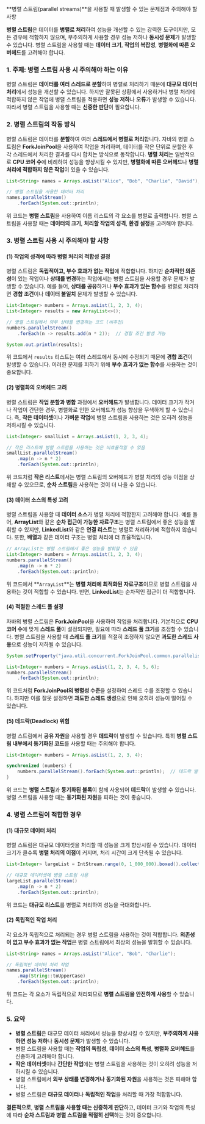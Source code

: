 **병렬 스트림(parallel streams)**을 사용할 때 발생할 수 있는 문제점과 주의해야 할 사항

**병렬 스트림**은 데이터를 **병렬로 처리**하여 성능을 개선할 수 있는 강력한 도구이지만, 모든 경우에 적합하지 않으며, 부주의하게 사용할 경우 성능 저하나 **동시성 문제**가 발생할 수 있습니다. 병렬 스트림을 사용할 때는 **데이터 크기**, **작업의 복잡성**, **병렬화에 따른 오버헤드**를 고려해야 합니다.

### 1. 주제: **병렬 스트림 사용 시 주의해야 하는 이유**

병렬 스트림은 **데이터를 여러 스레드로 분할**하여 병렬로 처리하기 때문에 **대규모 데이터 처리**에서 성능을 개선할 수 있습니다. 하지만 잘못된 상황에서 사용하거나 병렬 처리에 적합하지 않은 작업에 병렬 스트림을 적용하면 **성능 저하**나 **오류**가 발생할 수 있습니다. 따라서 병렬 스트림을 사용할 때는 **신중한 판단**이 필요합니다.

### 2. 병렬 스트림의 작동 방식

병렬 스트림은 데이터를 **분할**하여 여러 **스레드에서 병렬로 처리**합니다. 자바의 병렬 스트림은 **ForkJoinPool**을 사용하여 작업을 처리하며, 데이터를 작은 단위로 분할한 후 각 스레드에서 처리한 결과를 다시 합치는 방식으로 동작합니다. **병렬 처리**는 일반적으로 **CPU 코어 수**에 비례하여 성능을 향상시킬 수 있지만, **병렬화에 따른 오버헤드**나 **병렬 처리에 적합하지 않은 작업**이 있을 수 있습니다.

```java
List<String> names = Arrays.asList("Alice", "Bob", "Charlie", "David");

// 병렬 스트림을 사용한 데이터 처리
names.parallelStream()
    .forEach(System.out::println);
```

위 코드는 **병렬 스트림**을 사용하여 이름 리스트의 각 요소를 병렬로 출력합니다. 병렬 스트림을 사용할 때는 **데이터의 크기**, **처리할 작업의 성격**, **환경 설정**을 고려해야 합니다.

### 3. 병렬 스트림 사용 시 주의해야 할 사항

#### (1) **작업의 성격에 따라 병렬 처리의 적합성 결정**

병렬 스트림은 **독립적이고, 부수 효과가 없는 작업**에 적합합니다. 하지만 **순차적인 의존성**이 있는 작업이나 **상태를 변경**하는 작업에서는 병렬 스트림을 사용할 경우 문제가 발생할 수 있습니다. 예를 들어, **상태를 공유**하거나 **부수 효과가 있는 함수**를 병렬로 처리하면 **경합 조건**이나 **데이터 불일치** 문제가 발생할 수 있습니다.

```java
List<Integer> numbers = Arrays.asList(1, 2, 3, 4);
List<Integer> results = new ArrayList<>();

// 병렬 스트림에서 외부 상태를 변경하는 코드 (비추천)
numbers.parallelStream()
    .forEach(n -> results.add(n * 2));  // 경합 조건 발생 가능

System.out.println(results);
```

위 코드에서 `results` 리스트는 여러 스레드에서 동시에 수정되기 때문에 **경합 조건**이 발생할 수 있습니다. 이러한 문제를 피하기 위해 **부수 효과가 없는 함수**를 사용하는 것이 중요합니다.

#### (2) **병렬화의 오버헤드 고려**

병렬 스트림은 **작업 분할과 병합** 과정에서 **오버헤드**가 발생합니다. 데이터 크기가 작거나 작업이 간단한 경우, 병렬화로 인한 오버헤드가 성능 향상을 무색하게 할 수 있습니다. 즉, **작은 데이터셋**이나 **가벼운 작업**에 병렬 스트림을 사용하는 것은 오히려 성능을 저하시킬 수 있습니다.

```java
List<Integer> smallList = Arrays.asList(1, 2, 3, 4);

// 작은 리스트에 병렬 스트림을 사용하는 것은 비효율적일 수 있음
smallList.parallelStream()
    .map(n -> n * 2)
    .forEach(System.out::println);
```

위 코드처럼 **작은 리스트**에서는 병렬 스트림의 오버헤드가 병렬 처리의 성능 이점을 상쇄할 수 있으므로, **순차 스트림**을 사용하는 것이 더 나을 수 있습니다.

#### (3) **데이터 소스의 특성 고려**

병렬 스트림을 사용할 때 **데이터 소스**가 병렬 처리에 적합한지 고려해야 합니다. 예를 들어, **ArrayList**와 같은 **순차 접근이 가능한 자료구조**는 병렬 스트림에서 좋은 성능을 발휘할 수 있지만, **LinkedList**와 같은 **연결 리스트**는 병렬로 처리하기에 적합하지 않습니다. 또한, **배열**과 같은 데이터 구조는 병렬 처리에 더 효율적입니다.

```java
// ArrayList는 병렬 스트림에서 좋은 성능을 발휘할 수 있음
List<Integer> numbers = Arrays.asList(1, 2, 3, 4);
numbers.parallelStream()
    .map(n -> n * 2)
    .forEach(System.out::println);
```

위 코드에서 **`ArrayList`**는 **병렬 처리에 최적화된 자료구조**이므로 병렬 스트림을 사용하는 것이 적합할 수 있습니다. 반면, **LinkedList**는 순차적인 접근이 더 적합합니다.

#### (4) **적절한 스레드 풀 설정**

자바의 병렬 스트림은 **ForkJoinPool**을 사용하여 작업을 처리합니다. 기본적으로 **CPU 코어 수**에 맞게 **스레드 풀**이 설정되지만, 필요에 따라 **스레드 풀 크기**를 조정할 수 있습니다. 병렬 스트림을 사용할 때 **스레드 풀 크기**를 적절히 조정하지 않으면 **과도한 스레드 사용**으로 성능이 저하될 수 있습니다.

```java
System.setProperty("java.util.concurrent.ForkJoinPool.common.parallelism", "4");

List<Integer> numbers = Arrays.asList(1, 2, 3, 4, 5, 6);
numbers.parallelStream()
    .forEach(System.out::println);
```

위 코드처럼 **ForkJoinPool의 병렬성 수준**을 설정하여 스레드 수를 조정할 수 있습니다. 하지만 이를 잘못 설정하면 **과도한 스레드 생성**으로 인해 오히려 성능이 떨어질 수 있습니다.

#### (5) **데드락(Deadlock) 위험**

병렬 스트림에서 **공유 자원**을 사용할 경우 **데드락**이 발생할 수 있습니다. 특히 **병렬 스트림 내부에서 동기화된 코드**를 사용할 때는 주의해야 합니다.

```java
List<Integer> numbers = Arrays.asList(1, 2, 3, 4);

synchronized (numbers) {
    numbers.parallelStream().forEach(System.out::println);  // 데드락 발생 가능
}
```

위 코드는 **병렬 스트림**과 **동기화된 블록**이 함께 사용되어 **데드락**이 발생할 수 있습니다. 병렬 스트림을 사용할 때는 **동기화된 자원**을 피하는 것이 좋습니다.

### 4. 병렬 스트림이 적합한 경우

#### (1) **대규모 데이터 처리**

병렬 스트림은 대규모 데이터셋을 처리할 때 성능을 크게 향상시킬 수 있습니다. 데이터 크기가 클수록 **병렬 처리의 이점**이 커지며, 처리 시간이 크게 단축될 수 있습니다.

```java
List<Integer> largeList = IntStream.range(0, 1_000_000).boxed().collect(Collectors.toList());

// 대규모 데이터셋에 병렬 스트림 사용
largeList.parallelStream()
    .map(n -> n * 2)
    .forEach(System.out::println);
```

위 코드는 **대규모 리스트**를 병렬로 처리하여 성능을 극대화합니다.

#### (2) **독립적인 작업 처리**

각 요소가 독립적으로 처리되는 경우 병렬 스트림을 사용하는 것이 적합합니다. **의존성이 없고 부수 효과가 없는 작업**은 병렬 스트림에서 최상의 성능을 발휘할 수 있습니다.

```java
List<String> names = Arrays.asList("Alice", "Bob", "Charlie");

// 독립적인 데이터 처리 작업
names.parallelStream()
    .map(String::toUpperCase)
    .forEach(System.out::println);
```

위 코드는 각 요소가 독립적으로 처리되므로 **병렬 스트림을 안전하게 사용**할 수 있습니다.

### 5. 요약

- **병렬 스트림**은 대규모 데이터 처리에서 성능을 향상시킬 수 있지만, **부주의하게 사용하면 성능 저하**나 **동시성 문제**가 발생할 수 있습니다.
- 병렬 스트림을 사용할 때는 **작업의 독립성**, **데이터 소스의 특성**, **병렬화 오버헤드**를 신중하게 고려해야 합니다.
- **작은 데이터셋**이나 **간단한 작업**에는 병렬 스트림을 사용하는 것이 오히려 성능을 저하시킬 수 있습니다.
- 병렬 스트림에서 **외부 상태를 변경하거나** **동기화된 자원**을 사용하는 것은 피해야 합니다.
- 병렬 스트림은 **대규모 데이터**나 **독립적인 작업**을 처리할 때 가장 적합합니다.

**결론적으로**, **병렬 스트림을 사용할 때는 신중하게 판단**하고, 데이터 크기와 작업의 특성에 따라 **순차 스트림과 병렬 스트림을 적절히 선택**하는 것이 중요합니다.